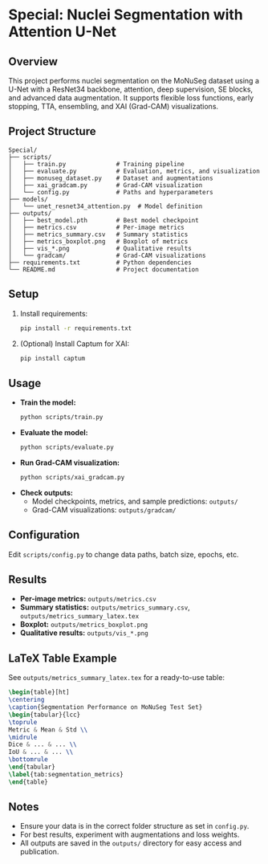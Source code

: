 # Special: Nuclei Segmentation with Attention U-Net

## Overview
This project performs nuclei segmentation on the MoNuSeg dataset using a U-Net with a ResNet34 backbone, attention, deep supervision, SE blocks, and advanced data augmentation. It supports flexible loss functions, early stopping, TTA, ensembling, and XAI (Grad-CAM) visualizations.

## Project Structure
```
Special/
├── scripts/
│   ├── train.py              # Training pipeline
│   ├── evaluate.py           # Evaluation, metrics, and visualization
│   ├── monuseg_dataset.py    # Dataset and augmentations
│   ├── xai_gradcam.py        # Grad-CAM visualization
│   └── config.py             # Paths and hyperparameters
├── models/
│   └── unet_resnet34_attention.py  # Model definition
├── outputs/
│   ├── best_model.pth        # Best model checkpoint
│   ├── metrics.csv           # Per-image metrics
│   ├── metrics_summary.csv   # Summary statistics
│   ├── metrics_boxplot.png   # Boxplot of metrics
│   ├── vis_*.png             # Qualitative results
│   └── gradcam/              # Grad-CAM visualizations
├── requirements.txt          # Python dependencies
└── README.md                 # Project documentation
```

## Setup
1. Install requirements:
   ```bash
   pip install -r requirements.txt
   ```
2. (Optional) Install Captum for XAI:
   ```bash
   pip install captum
   ```

## Usage
- **Train the model:**
  ```bash
  python scripts/train.py
  ```
- **Evaluate the model:**
  ```bash
  python scripts/evaluate.py
  ```
- **Run Grad-CAM visualization:**
  ```bash
  python scripts/xai_gradcam.py
  ```
- **Check outputs:**
  - Model checkpoints, metrics, and sample predictions: `outputs/`
  - Grad-CAM visualizations: `outputs/gradcam/`

## Configuration
Edit `scripts/config.py` to change data paths, batch size, epochs, etc.

## Results
- **Per-image metrics:** `outputs/metrics.csv`
- **Summary statistics:** `outputs/metrics_summary.csv`, `outputs/metrics_summary_latex.tex`
- **Boxplot:** `outputs/metrics_boxplot.png`
- **Qualitative results:** `outputs/vis_*.png`

## LaTeX Table Example
See `outputs/metrics_summary_latex.tex` for a ready-to-use table:
```latex
\begin{table}[ht]
\centering
\caption{Segmentation Performance on MoNuSeg Test Set}
\begin{tabular}{lcc}
\toprule
Metric & Mean & Std \\
\midrule
Dice & ... & ... \\
IoU & ... & ... \\
\bottomrule
\end{tabular}
\label{tab:segmentation_metrics}
\end{table}
```

## Notes
- Ensure your data is in the correct folder structure as set in `config.py`.
- For best results, experiment with augmentations and loss weights.
- All outputs are saved in the `outputs/` directory for easy access and publication.